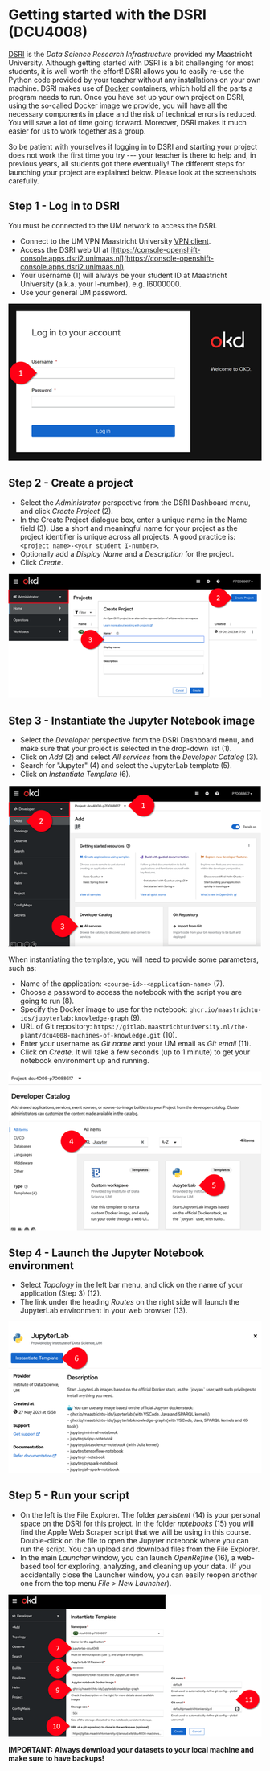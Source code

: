 # Getting started with the DSRI (DCU4008)

[DSRI](https://dsri.maastrichtuniversity.nl/) is the *Data Science Research Infrastructure* provided my Maastricht University. Although getting started with DSRI is a bit challenging for most students, it is well worth the effort! DSRI allows you to easily re-use the Python code provided by your teacher without any installations on your own machine. DSRI makes use of [Docker](https://docs.docker.com/get-started/docker-overview/) containers, which hold all the parts a program needs to run. Once you have set up your own project on DSRI, using the so-called Docker image we provide, you will have all the necessary components in place and the risk of technical errors is reduced. You will save a lot of time going forward. Moreover, DSRI makes it much easier for us to work together as a group.

So be patient with yourselves if logging in to DSRI and starting your project does not work the first time you try --- your teacher is there to help and, in previous years, all students got there eventually! The different steps for launching your project are explained below. Please look at the screenshots carefully.

## Step 1 - Log in to DSRI

You must be connected to the UM network to access the DSRI.

- Connect to the UM VPN Maastricht University [VPN client](http://vpn.maastrichtuniversity.nl).
- Access the DSRI web UI at [https://console-openshift-console.apps.dsri2.unimaas.nl](https://console-openshift-console.apps.dsri2.unimaas.nl).
- Your username (1) will always be your student ID at Maastricht University (a.k.a. your I-number), e.g. I6000000.
- Use your general UM password.

![Login Screenshot](../screenshots_dsri/image.png)

## Step 2 - Create a project

- Select the *Administrator* perspective from the DSRI Dashboard menu, and click *Create Project* (2).
- In the Create Project dialogue box, enter a unique name in the Name field (3). Use a short and meaningful name for your project as the project identifier is unique across all projects. A good practice is: `<project name>-<your student I-number>`.
- Optionally add a *Display Name* and a *Description* for the project.
- Click *Create*.

![Create Project Screenshot](../screenshots_dsri/image-1.png)

## Step 3 - Instantiate the Jupyter Notebook image

- Select the *Developer* perspective from the DSRI Dashboard menu, and make sure that your project is selected in the drop-down list (1).
- Click on *Add* (2) and select *All services* from the *Developer Catalog* (3).
- Search for "Jupyter" (4) and select the JupyterLab template (5).
- Click on *Instantiate Template* (6).

![Instantiate Jupyter Screenshot](../screenshots_dsri/image-2.png)

When instantiating the template, you will need to provide some parameters, such as:

- Name of the application: `<course-id>-<application-name>` (7).
- Choose a password to access the notebook with the script you are going to run (8).
- Specify the Docker image to use for the notebook: `ghcr.io/maastrichtu-ids/jupyterlab:knowledge-graph` (9).
- URL of Git repository: `https://gitlab.maastrichtuniversity.nl/the-plant/dcu4008-machines-of-knowledge.git` (10).
- Enter your username as *Git name* and your UM email as *Git email* (11).
- Click on *Create*. It will take a few seconds (up to 1 minute) to get your notebook environment up and running.

![Parameter Screenshot](../screenshots_dsri/image-3.png)

## Step 4 - Launch the Jupyter Notebook environment

- Select *Topology* in the left bar menu, and click on the name of your application (Step 3) (12).
- The link under the heading *Routes* on the right side will launch the JupyterLab environment in your web browser (13).

![Launch Jupyter Screenshot](../screenshots_dsri/image-4.png)

## Step 5 - Run your script

- On the left is the File Explorer. The folder *persistent* (14) is your personal space on the DSRI for this project. In the folder *notebooks* (15) you will find the Apple Web Scraper script that we will be using in this course. Double-click on the file to open the Jupyter notebook where you can run the script. You can upload and download files from the File Explorer.
- In the main *Launcher* window, you can launch *OpenRefine* (16), a web-based tool for exploring, analyzing, and cleaning up your data. (If you accidentally close the Launcher window, you can easily reopen another one from the top menu *File > New Launcher*).

![File Explorer Screenshot](../screenshots_dsri/image-5.png)

**IMPORTANT: Always download your datasets to your local machine and make sure to have backups!**
